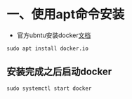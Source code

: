 # 一、使用apt命令安装

- 官方ubntu安装docker[文档](https://docs.docker.com/engine/install/ubuntu/)

```shell
sudo apt install docker.io
```

## 安装完成之后启动docker

```shell
sudo systemctl start docker 
```

